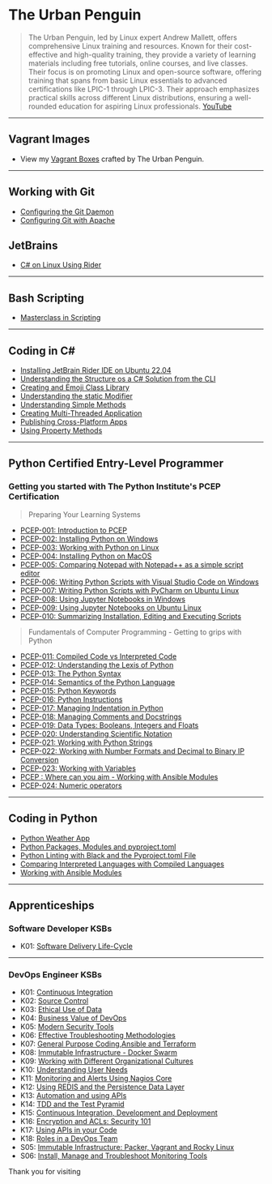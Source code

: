 # The Urban Penguin
> The Urban Penguin, led by Linux expert Andrew Mallett, offers comprehensive Linux training and resources. Known for their cost-effective and high-quality training, they provide a variety of learning materials including free tutorials, online courses, and live classes. Their focus is on promoting Linux and open-source software, offering training that spans from basic Linux essentials to advanced certifications like LPIC-1 through LPIC-3. Their approach emphasizes practical skills across different Linux distributions, ensuring a well-rounded education for aspiring Linux professionals. [YouTube](https://youtube.com/theurbanpenguin)                           

---
## Vagrant Images
- View my [Vagrant Boxes](https://app.vagrantup.com/boxes/search?utf8=%E2%9C%93&sort=downloads&provider=&q=theurbanpenguin) crafted by The Urban Penguin.

---
## Working with Git
- [Configuring the Git Daemon](https://theurbanpenguin.github.io/git-daemon/)
- [Configuring Git with Apache](https://theurbanpenguin.github.io/git-httpd/)

## JetBrains
- [C# on Linux Using Rider](https://youtu.be/r-DbaM2IE8g)

---

## Bash Scripting
 
- [Masterclass in Scripting](https://youtu.be/lmFD_JdER3k)

---

## Coding in C#
- [Installing JetBrain Rider IDE on Ubuntu 22.04](https://youtu.be/r-DbaM2IE8g)
- [Understanding the Structure os a C# Solution from the CLI](https://youtu.be/-6OADsBLYns)
- [Creating and Emoji Class Library](https://youtu.be/MBOybAI4ySY)
- [Understanding the static Modifier](https://youtu.be/4lGiS29iHQA)
- [Understanding Simple Methods](https://youtu.be/MXgh7tKHexc)
- [Creating Multi-Threaded Application](https://youtu.be/9bQsWViCHoo)
- [Publishing Cross-Platform Apps](https://youtu.be/5XP8ihWEieI)
- [Using Property Methods](https://youtu.be/FE2hVIaqwgg)

---

## Python Certified Entry-Level Programmer

### Getting you started with The Python Institute's PCEP Certification 

> Preparing Your Learning Systems

- [PCEP-001: Introduction to PCEP](https://youtu.be/FD_jv7BIAv8)
- [PCEP-002: Installing Python on Windows](https://youtu.be/r936Hduxcto)
- [PCEP-003: Working with Python on Linux](https://youtu.be/5E_kw_s0CNo)
- [PCEP-004: Installing Python on MacOS](https://youtu.be/pH2F7NlWEl0)
- [PCEP-005: Comparing Notepad with Notepad++ as a simple script editor](https://youtu.be/l5427f7Rzlg)
- [PCEP-006: Writing Python Scripts with Visual Studio Code on Windows](https://youtu.be/_ZBvBkfRLKg)
- [PCEP-007: Writing Python Scripts with PyCharm on Ubuntu Linux](https://youtu.be/VUeB8DTYzsI)
- [PCEP-008: Using Jupyter Notebooks in Windows](https://youtu.be/YZjFFIDWu_M)
- [PCEP-009: Using Jupyter Notebooks on Ubuntu Linux](https://youtu.be/u76hQDw4f14)
- [PCEP-010: Summarizing Installation, Editing and Executing Scripts ](https://youtu.be/hhKpCRrRE_c)

> Fundamentals of Computer Programming - Getting to grips with Python

- [PCEP-011: Compiled Code vs Interpreted Code](https://youtu.be/84vpDaMPGjg)
- [PCEP-012: Understanding the Lexis of Python](https://youtu.be/loI6tyVVFdQ)
- [PCEP-013: The Python Syntax](https://youtu.be/9XDhZigZqgU)
- [PCEP-014: Semantics of the Python Language](https://youtu.be/b9E9UgoOtYM)
- [PCEP-015: Python Keywords](https://youtu.be/CvEUZX6ZIEs)
- [PCEP-016: Python Instructions](https://youtu.be/H4N59rYuKc8)
- [PCEP-017: Managing Indentation in Python](https://youtu.be/HtltRao1Uo0)
- [PCEP-018: Managing Comments and Docstrings](https://youtu.be/lHoEPcdbKzA)
- [PCEP-019: Data Types: Booleans, Integers and Floats](https://youtu.be/P2UNm8ckJLU)
- [PCEP-020: Understanding Scientific Notation](https://youtu.be/p2FBp5KN4VA)
- [PCEP-021: Working with Python Strings](https://youtu.be/xhmfTohB-rY)
- [PCEP-022: Working with Number Formats and Decimal to Binary IP Conversion](https://youtu.be/dhpx9EOA_40)
- [PCEP-023: Working with Variables](https://youtu.be/kH3GwOZGYJE)
- [PCEP : Where can you aim - Working with Ansible Modules](https://youtu.be/HcRnZ7ZTJZQ)
- [PCEP-024: Numeric operators](https://youtu.be/-i7wUw6Cly0)

---

## Coding in Python
- [Python Weather App](https://theurbanpenguin.github.io/weather_app/)
- [Python Packages, Modules and pyproject.toml](https://youtu.be/m2EAQk4Qlew)
- [Python Linting with Black and the Pyproject.toml File](https://youtu.be/qKQUKRZPsyY)
- [Comparing Interpreted Languages with Compiled Languages](https://youtu.be/WMNctE5Gy6A)
- [Working with Ansible Modules](https://youtu.be/HcRnZ7ZTJZQ)

---

## Apprenticeships

### Software Developer KSBs

- K01: [Software Delivery Life-Cycle](https://youtu.be/68Yv9mAtpwY)

---

### DevOps Engineer KSBs

- K01: [Continuous Integration](https://youtu.be/_wLuEHDTtCk)
- K02: [Source Control](https://youtu.be/8xpvAXplWMc)
- K03: [Ethical Use of Data](https://youtu.be/7oQL200w01s)
- K04: [Business Value of DevOps](https://youtu.be/YmbrbFUpcEI)
- K05: [Modern Security Tools](https://youtu.be/N2hLR16lK3Y)
- K06: [Effective Troubleshooting Methodologies](https://youtu.be/PQ8RW9plv0g)
- K07: [General Purpose Coding,Ansible and Terraform](https://youtu.be/zxUw3sPuvVc)
- K08: [Immutable Infrastructure - Docker Swarm](https://youtu.be/rCycpqBzUlk)
- K09: [Working with Different Organizational Cultures](https://youtu.be/jgdkp3QcFOU)
- K10: [Understanding User Needs](https://youtu.be/QChw6ATERuM)
- K11: [Monitoring and Alerts Using Nagios Core](https://youtu.be/Co-6RdPJFxg)
- K12: [Using REDIS and the Persistence Data Layer](https://youtu.be/eY0WvrsPDPQ)
- K13: [Automation and using APIs](https://youtu.be/hrzYr9e54U4)
- K14: [TDD and the Test Pyramid](https://youtu.be/_br7KEmx_AA)
- K15: [Continuous Integration, Development and Deployment](https://youtu.be/hPlBnq46b48)
- K16: [Encryption and ACLs: Security 101](https://youtu.be/4xfmaOWz0W0)
- K17: [Using APIs in your Code](https://youtu.be/fkl_1FJet3M)
- K18: [Roles in a DevOps Team](https://youtu.be/j2TCHnnDZqE)
- S05: [Immutable Infrastructure: Packer, Vagrant and Rocky Linux](https://youtu.be/t3O4PVImrK8)
- S06: [Install, Manage and Troubleshoot Monitoring Tools](https://theurbanpenguin.github.io/elastic/)


Thank you for visiting